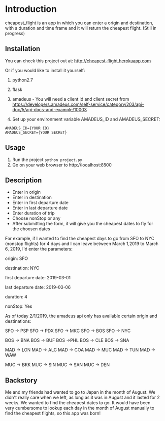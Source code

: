 # Introduction
cheapest_flight is an app in which you can enter a origin and destination, with a duration and time frame and it will return the cheapest flight. (Still in progress)

## Installation
You can check this project out at: http://cheapest-flight.herokuapp.com

Or if you would like to install it yourself:
1. python2.7

2. flask

3. amadeus - You will need a client id and client secret from https://developers.amadeus.com/self-service/category/203/api-doc/5/api-docs-and-example/10003

4. Set up your environment variable AMADEUS_ID and AMADEUS_SECRET:
```
AMADEUS_ID={YOUR ID}
AMADEUS_SECRET={YOUR SECRET}
```
## Usage
1. Run the project
```python project.py```
2. Go on your web browser to http://localhost:8500

## Description
* Enter in origin
* Enter in destination
* Enter in first departure date
* Enter in last departure date
* Enter duration of trip
* Choose nonStop or any
* After submitting the form, it will give you the cheapest dates to fly for the choosen dates

For example, if I wanted to find the cheapest days to go from SFO to NYC (nonstop flights) for 4 days and I can leave between March 1,2019 to March 6, 2019, I'd enter the parameters:

origin: SFO

destination: NYC

first departure date: 2019-03-01

last departure date: 2019-03-06

duration: 4

nonStop: Yes


As of today 2/1/2019, the amadeus api only has available certain origin and destinations:

SFO -> PSP
SFO -> PDX
SFO -> MKC
SFO -> BOS
SFO -> NYC

BOS -> BNA
BOS -> BUF
BOS ->PHL
BOS -> CLE
BOS -> SNA

MAD -> LON
MAD -> ALC
MAD -> GOA
MAD -> MUC
MAD -> TUN
MAD -> WAW

MUC -> BKK
MUC -> SIN
MUC -> SAN
MUC -> DEN


## Backstory
Me and my friends had wanted to go to Japan in the month of August. We didn't really care when we left, as long as it was in August and it lasted for 2 weeks. We wanted to find the cheapest dates to go. It would have been very cumbersome to lookup each day in the month of August manually to find the cheapest flights, so this app was born!
